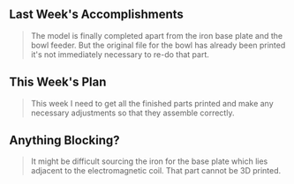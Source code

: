 ## Last Week's Accomplishments

> The model is finally completed apart from the iron base plate and the bowl feeder. But the original file for the bowl has already been printed it's not immediately necessary to re-do that part. 

## This Week's Plan

> This week I need to get all the finished parts printed and make any necessary adjustments so that they assemble correctly. 

## Anything Blocking?

> It might be difficult sourcing the iron for the base plate which lies adjacent to the electromagnetic coil. That part cannot be 3D printed.  